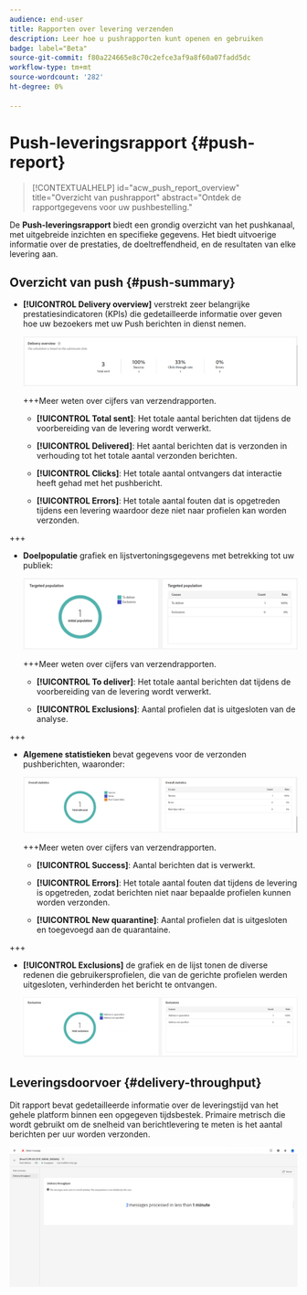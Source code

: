 ```yaml
---
audience: end-user
title: Rapporten over levering verzenden
description: Leer hoe u pushrapporten kunt openen en gebruiken
badge: label="Beta"
source-git-commit: f80a224665e8c70c2efce3af9a8f60a07fadd5dc
workflow-type: tm+mt
source-wordcount: '282'
ht-degree: 0%

---
```


# Push-leveringsrapport {#push-report}

>[!CONTEXTUALHELP]
>id="acw_push_report_overview"
>title="Overzicht van pushrapport"
>abstract="Ontdek de rapportgegevens voor uw pushbestelling."

De **Push-leveringsrapport** biedt een grondig overzicht van het pushkanaal, met uitgebreide inzichten en specifieke gegevens. Het biedt uitvoerige informatie over de prestaties, de doeltreffendheid, en de resultaten van elke levering aan.

## Overzicht van push {#push-summary}

* **[!UICONTROL Delivery overview]** verstrekt zeer belangrijke prestatiesindicatoren (KPIs) die gedetailleerde informatie over geven hoe uw bezoekers met uw Push berichten in dienst nemen.

  ![](assets/reporting_push_3.png)

  +++Meer weten over cijfers van verzendrapporten.

   * **[!UICONTROL Total sent]**: Het totale aantal berichten dat tijdens de voorbereiding van de levering wordt verwerkt.

   * **[!UICONTROL Delivered]**: Het aantal berichten dat is verzonden in verhouding tot het totale aantal verzonden berichten.

   * **[!UICONTROL Clicks]**: Het totale aantal ontvangers dat interactie heeft gehad met het pushbericht.

   * **[!UICONTROL Errors]**: Het totale aantal fouten dat is opgetreden tijdens een levering waardoor deze niet naar profielen kan worden verzonden.

+++

* **Doelpopulatie** grafiek en lijstvertoningsgegevens met betrekking tot uw publiek:

  ![](assets/reporting_push_4.png)

  +++Meer weten over cijfers van verzendrapporten.

   * **[!UICONTROL To deliver]**: Het totale aantal berichten dat tijdens de voorbereiding van de levering wordt verwerkt.

   * **[!UICONTROL Exclusions]**: Aantal profielen dat is uitgesloten van de analyse.

+++

* **Algemene statistieken** bevat gegevens voor de verzonden pushberichten, waaronder:

  ![](assets/reporting_push_5.png)

  +++Meer weten over cijfers van verzendrapporten.

   * **[!UICONTROL Success]**: Aantal berichten dat is verwerkt.

   * **[!UICONTROL Errors]**: Het totale aantal fouten dat tijdens de levering is opgetreden, zodat berichten niet naar bepaalde profielen kunnen worden verzonden.

   * **[!UICONTROL New quarantine]**: Aantal profielen dat is uitgesloten en toegevoegd aan de quarantaine.

+++

* **[!UICONTROL Exclusions]** de grafiek en de lijst tonen de diverse redenen die gebruikersprofielen, die van de gerichte profielen werden uitgesloten, verhinderden het bericht te ontvangen.

  ![](assets/reporting_push_6.png)

## Leveringsdoorvoer {#delivery-throughput}

Dit rapport bevat gedetailleerde informatie over de leveringstijd van het gehele platform binnen een opgegeven tijdsbestek. Primaire metrisch die wordt gebruikt om de snelheid van berichtlevering te meten is het aantal berichten per uur worden verzonden.

![](assets/reporting_push_2.png)
